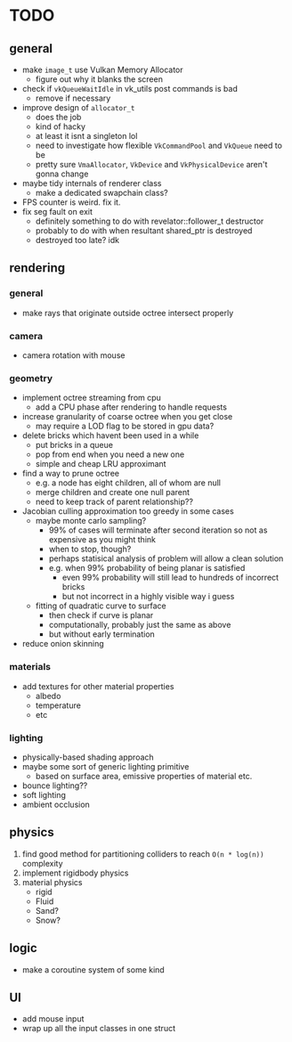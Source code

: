 # TODO

## general

* make `image_t` use Vulkan Memory Allocator 
    * figure out why it blanks the screen
* check if `vkQueueWaitIdle` in vk_utils post commands is bad
    * remove if necessary
* improve design of `allocator_t` 
    * does the job
    * kind of hacky
    * at least it isnt a singleton lol
    * need to investigate how flexible `VkCommandPool` and `VkQueue` need to be
    * pretty sure `VmaAllocator`, `VkDevice` and `VkPhysicalDevice` aren't gonna change
* maybe tidy internals of renderer class
    * make a dedicated swapchain class?
* FPS counter is weird. fix it.
* fix seg fault on exit
    * definitely something to do with revelator<T>::follower_t destructor
    * probably to do with when resultant shared_ptr is destroyed 
    * destroyed too late? idk

## rendering

### general
* make rays that originate outside octree intersect properly

### camera
* camera rotation with mouse

### geometry
* implement octree streaming from cpu
    * add a CPU phase after rendering to handle requests
* increase granularity of coarse octree when you get close
    * may require a LOD flag to be stored in gpu data?
* delete bricks which havent been used in a while
    * put bricks in a queue
    * pop from end when you need a new one
    * simple and cheap LRU approximant
* find a way to prune octree
    * e.g. a node has eight children, all of whom are null
    * merge children and create one null parent 
    * need to keep track of parent relationship??
* Jacobian culling approximation too greedy in some cases
    * maybe monte carlo sampling?
        * 99% of cases will terminate after second iteration so not as expensive as you might think
        * when to stop, though?
        * perhaps statisical analysis of problem will allow a clean solution
        * e.g. when 99% probability of being planar is satisfied
            * even 99% probability will still lead to hundreds of incorrect bricks
            * but not incorrect in a highly visible way i guess
    * fitting of quadratic curve to surface
        * then check if curve is planar
        * computationally, probably just the same as above
        * but without early termination
* reduce onion skinning

### materials
* add textures for other material properties
    * albedo
    * temperature
    * etc

### lighting
* physically-based shading approach
* maybe some sort of generic lighting primitive
    * based on surface area, emissive properties of material etc.
* bounce lighting??
* soft lighting
* ambient occlusion

## physics
1. find good method for partitioning colliders to reach `O(n * log(n))` complexity
2. implement rigidbody physics
3. material physics
    * rigid
    * Fluid
    * Sand?
    * Snow?

## logic
* make a coroutine system of some kind

## UI
* add mouse input
* wrap up all the input classes in one struct
